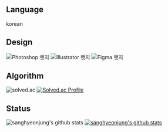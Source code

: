 ## Language
korean

## Design
![Photoshop 뱃지](https://img.shields.io/badge/Photoshop-5/10-31A8FF?logo=AdobePhotoshop&logoColor=white)
![Illustrator 뱃지](https://img.shields.io/badge/Illustrator-5/10-FF9A00?logo=AdobeIllustrator&logoColor=white)
![Figma 뱃지](https://img.shields.io/badge/Figma-7/10-F24E1E?logo=Figma&logoColor=white)

## Algorithm
![solved.ac](http://mazandi.herokuapp.com/api?handle=roy1109&theme=dark")
[![Solved.ac Profile](http://mazassumnida.wtf/api/v2/generate_badge?boj=roy1109)](https://solved.ac/roy1109/)

## Status
![sanghyeonjung's github stats](https://github-readme-stats.vercel.app/api?username=sanghyeonjung&show_icons=true)
[![sanghyeonjung's github stats](https://github-readme-stats.vercel.app/api/top-langs/?username=sanghyeonjung&show_icons=true&hide_border=true&title_color=004386&icon_color=004386&layout=compact)](https://github.com/sanghyeonjung)
